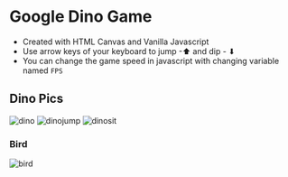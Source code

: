 # Google Dino Game
- Created with HTML Canvas and Vanilla Javascript
- Use arrow keys of your keyboard to jump -⬆ and dip - ⬇
- You can change the game speed in javascript with changing variable named <code>FPS</code>


## Dino Pics
![dino](https://i.ibb.co/KXf9WNm/dino1.png) 
![dinojump](https://i.ibb.co/HPSLHz3/dinojump.png) 
![dinosit](https://i.ibb.co/bFhnSGW/dinosit1.png) <br>
### Bird
![bird](https://i.ibb.co/VDdhMFj/kus1.png) <br>
